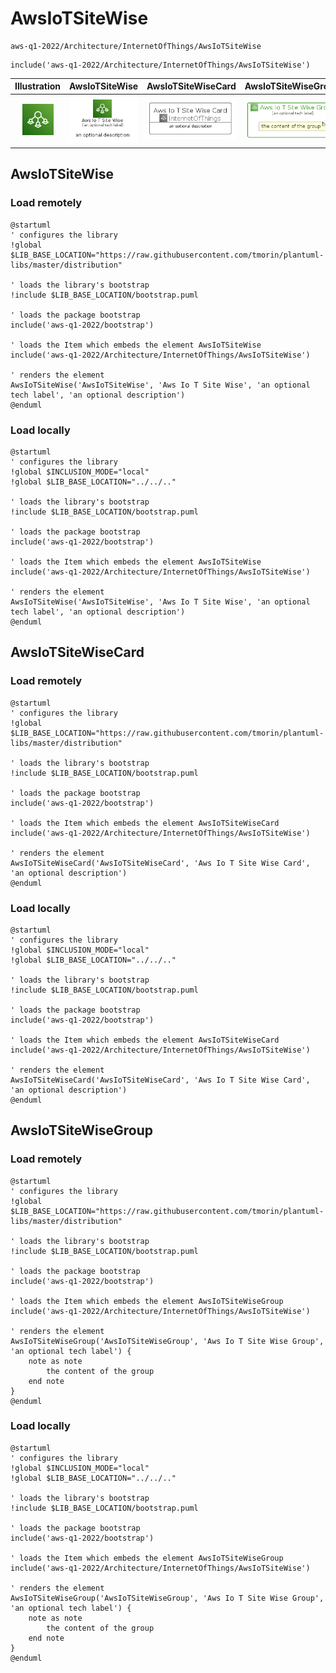 # AwsIoTSiteWise


```text
aws-q1-2022/Architecture/InternetOfThings/AwsIoTSiteWise
```

```text
include('aws-q1-2022/Architecture/InternetOfThings/AwsIoTSiteWise')
```



| Illustration | AwsIoTSiteWise | AwsIoTSiteWiseCard | AwsIoTSiteWiseGroup |
| :---: | :---: | :---: | :---: |
| ![illustration for Illustration](../../../aws-q1-2022/Architecture/InternetOfThings/AwsIoTSiteWise.png) | ![illustration for AwsIoTSiteWise](../../../aws-q1-2022/Architecture/InternetOfThings/AwsIoTSiteWise.Local.png) | ![illustration for AwsIoTSiteWiseCard](../../../aws-q1-2022/Architecture/InternetOfThings/AwsIoTSiteWiseCard.Local.png) | ![illustration for AwsIoTSiteWiseGroup](../../../aws-q1-2022/Architecture/InternetOfThings/AwsIoTSiteWiseGroup.Local.png) |




## AwsIoTSiteWise

### Load remotely
```plantuml
@startuml
' configures the library
!global $LIB_BASE_LOCATION="https://raw.githubusercontent.com/tmorin/plantuml-libs/master/distribution"

' loads the library's bootstrap
!include $LIB_BASE_LOCATION/bootstrap.puml

' loads the package bootstrap
include('aws-q1-2022/bootstrap')

' loads the Item which embeds the element AwsIoTSiteWise
include('aws-q1-2022/Architecture/InternetOfThings/AwsIoTSiteWise')

' renders the element
AwsIoTSiteWise('AwsIoTSiteWise', 'Aws Io T Site Wise', 'an optional tech label', 'an optional description')
@enduml
```

### Load locally
```plantuml
@startuml
' configures the library
!global $INCLUSION_MODE="local"
!global $LIB_BASE_LOCATION="../../.."

' loads the library's bootstrap
!include $LIB_BASE_LOCATION/bootstrap.puml

' loads the package bootstrap
include('aws-q1-2022/bootstrap')

' loads the Item which embeds the element AwsIoTSiteWise
include('aws-q1-2022/Architecture/InternetOfThings/AwsIoTSiteWise')

' renders the element
AwsIoTSiteWise('AwsIoTSiteWise', 'Aws Io T Site Wise', 'an optional tech label', 'an optional description')
@enduml
```

## AwsIoTSiteWiseCard

### Load remotely
```plantuml
@startuml
' configures the library
!global $LIB_BASE_LOCATION="https://raw.githubusercontent.com/tmorin/plantuml-libs/master/distribution"

' loads the library's bootstrap
!include $LIB_BASE_LOCATION/bootstrap.puml

' loads the package bootstrap
include('aws-q1-2022/bootstrap')

' loads the Item which embeds the element AwsIoTSiteWiseCard
include('aws-q1-2022/Architecture/InternetOfThings/AwsIoTSiteWise')

' renders the element
AwsIoTSiteWiseCard('AwsIoTSiteWiseCard', 'Aws Io T Site Wise Card', 'an optional description')
@enduml
```

### Load locally
```plantuml
@startuml
' configures the library
!global $INCLUSION_MODE="local"
!global $LIB_BASE_LOCATION="../../.."

' loads the library's bootstrap
!include $LIB_BASE_LOCATION/bootstrap.puml

' loads the package bootstrap
include('aws-q1-2022/bootstrap')

' loads the Item which embeds the element AwsIoTSiteWiseCard
include('aws-q1-2022/Architecture/InternetOfThings/AwsIoTSiteWise')

' renders the element
AwsIoTSiteWiseCard('AwsIoTSiteWiseCard', 'Aws Io T Site Wise Card', 'an optional description')
@enduml
```

## AwsIoTSiteWiseGroup

### Load remotely
```plantuml
@startuml
' configures the library
!global $LIB_BASE_LOCATION="https://raw.githubusercontent.com/tmorin/plantuml-libs/master/distribution"

' loads the library's bootstrap
!include $LIB_BASE_LOCATION/bootstrap.puml

' loads the package bootstrap
include('aws-q1-2022/bootstrap')

' loads the Item which embeds the element AwsIoTSiteWiseGroup
include('aws-q1-2022/Architecture/InternetOfThings/AwsIoTSiteWise')

' renders the element
AwsIoTSiteWiseGroup('AwsIoTSiteWiseGroup', 'Aws Io T Site Wise Group', 'an optional tech label') {
    note as note
        the content of the group
    end note
}
@enduml
```

### Load locally
```plantuml
@startuml
' configures the library
!global $INCLUSION_MODE="local"
!global $LIB_BASE_LOCATION="../../.."

' loads the library's bootstrap
!include $LIB_BASE_LOCATION/bootstrap.puml

' loads the package bootstrap
include('aws-q1-2022/bootstrap')

' loads the Item which embeds the element AwsIoTSiteWiseGroup
include('aws-q1-2022/Architecture/InternetOfThings/AwsIoTSiteWise')

' renders the element
AwsIoTSiteWiseGroup('AwsIoTSiteWiseGroup', 'Aws Io T Site Wise Group', 'an optional tech label') {
    note as note
        the content of the group
    end note
}
@enduml
```

